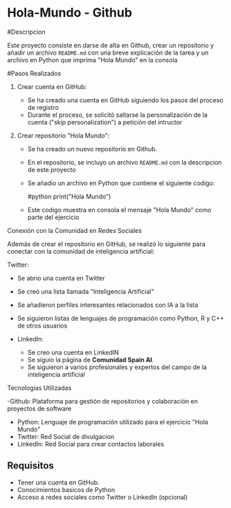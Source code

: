 # Hola-Mundo - Github

#Descripcion

Este proyecto consiste en darse de alta en Github, crear un repositorio y añadir un archivo `README.md` con una breve explicación de la tarea y un archivo en Python que imprima "Hola Mundo" en la consola

#Pasos Realizados

1. Crear cuenta en GitHub:  
   - Se ha creado una cuenta en GitHub siguiendo los pasos del proceso de registro
   - Durante el proceso, se solicitó saltarse la personalización de la cuenta ("skip personalization") a petición del intructor
   
2. Crear repositorio "Hola Mundo":
   - Se ha creado un nuevo repositorio en Github.
   - En el repositorio, se incluyo un archivo `README.md` con la descripcion de este proyecto
   - Se añadio un archivo en Python que contiene el siguiente codigo:
     
     #python
     print("Hola Mundo")
     
   - Este codigo muestra en consola el mensaje "Hola Mundo" como parte del ejercicio

Conexión con la Comunidad en Redes Sociales

Además de crear el repositorio en GitHub, se realizó lo siguiente para conectar con la comunidad de inteligencia artificial:

Twitter:
   - Se abrio una cuenta en Twitter
   - Se creó una lista llamada "Inteligencia Artificial"
   - Se añadieron perfiles interesantes relacionados con IA a la lista
   - Se siguieron listas de lenguajes de programación como Python, R y C++ de otros usuarios

- LinkedIn:
   - Se creo una cuenta en LinkedIN 
   - Se siguio la página de **Comunidad Spain AI**.
   - Se siguieron a varios profesionales y expertos del campo de la inteligencia artificial

Tecnologias Utilizadas

 -Github: Plataforma para gestión de repositorios y colaboración en proyectos de software
- Python: Lenguaje de programación utilizado para el ejercicio "Hola Mundo"
- Twitter: Red Social de divulgacion
- LinkedIn: Red Social para  crear contactos laborales

## Requisitos

- Tener una cuenta en GitHub.
- Conocimientos basicos de Python
- Acceso a redes sociales como Twitter o LinkedIn (opcional)
